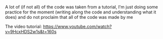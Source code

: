 A lot of (if not all) of the code was taken from a tutorial, I'm just doing some practice for the moment (writing along the code and understanding what it does) and do not proclaim that all of the code was made by me

The video tutorial:
https://www.youtube.com/watch?v=9HcxHDS2w1s&t=160s
